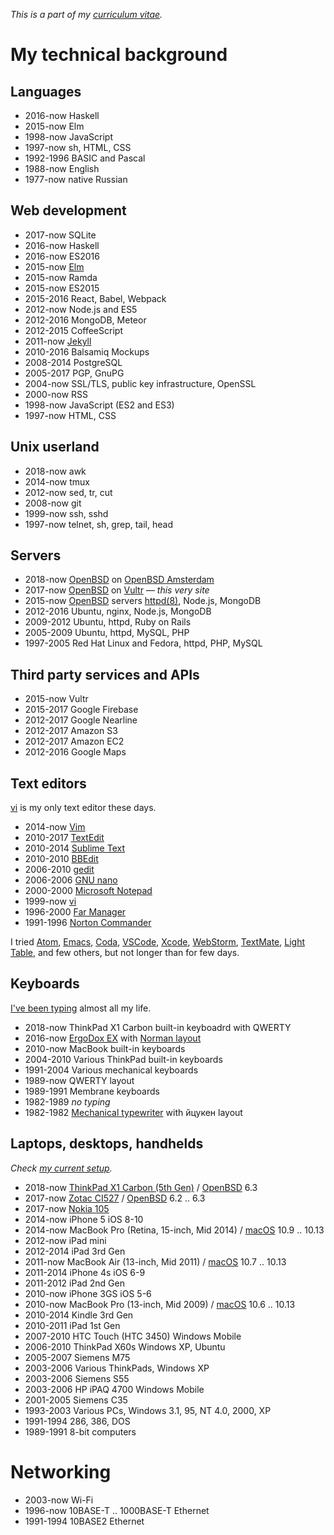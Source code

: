 _This is a part of my [curriculum vitae](cv.html)._

# My technical background

## Languages

- 2016-now  Haskell 
- 2015-now  Elm
- 1998-now  JavaScript
- 1997-now  sh, HTML, CSS
- 1992-1996 BASIC and Pascal
- 1988-now  English
- 1977-now  native Russian

## Web development

- 2017-now  SQLite
- 2016-now  Haskell
- 2016-now  ES2016
- 2015-now  [Elm](elm.html)
- 2015-now  Ramda
- 2015-now  ES2015
- 2015-2016 React, Babel, Webpack
- 2012-now  Node.js and ES5
- 2012-2016 MongoDB, Meteor
- 2012-2015 CoffeeScript
- 2011-now  [Jekyll](jekyll.html)
- 2010-2016 Balsamiq Mockups
- 2008-2014 PostgreSQL
- 2005-2017 PGP, GnuPG
- 2004-now  SSL/TLS, public key infrastructure, OpenSSL
- 2000-now  RSS
- 1998-now  JavaScript (ES2 and ES3)
- 1997-now  HTML, CSS

## Unix userland

- 2018-now  awk
- 2014-now  tmux
- 2012-now  sed, tr, cut
- 2008-now  git
- 1999-now  ssh, sshd
- 1997-now  telnet, sh, grep, tail, head

## Servers

- 2018-now  [OpenBSD] on [OpenBSD Amsterdam](openbsd.amsterdam.html)
- 2017-now  [OpenBSD] on [Vultr](vultr.html) &mdash; _this very site_
- 2015-now  [OpenBSD] servers [httpd(8)](openbsd/httpd.html), Node.js, MongoDB
- 2012-2016 Ubuntu, nginx, Node.js, MongoDB
- 2009-2012 Ubuntu, httpd, Ruby on Rails
- 2005-2009 Ubuntu, httpd, MySQL, PHP
- 1997-2005 Red Hat Linux and Fedora, httpd, PHP, MySQL

[OpenBSD]: openbsd/
[macOS]: macOS/

## Third party services and APIs

- 2015-now  Vultr
- 2015-2017 Google Firebase
- 2012-2017 Google Nearline
- 2012-2017 Amazon S3
- 2012-2017 Amazon EC2
- 2012-2016 Google Maps

## Text editors

[vi](vi.html) is my only text editor these days.

- 2014-now  [Vim](vim.html)
- 2010-2017 [TextEdit](https://en.m.wikipedia.org/wiki/TextEdit)
- 2010-2014 [Sublime Text](https://en.m.wikipedia.org/wiki/Sublime_Text)
- 2010-2010 [BBEdit](https://en.m.wikipedia.org/wiki/BBEdit)
- 2006-2010 [gedit](https://en.m.wikipedia.org/wiki/Gedit)
- 2006-2006 [GNU nano](https://en.m.wikipedia.org/wiki/GNU_nano)
- 2000-2000 [Microsoft Notepad](https://en.m.wikipedia.org/wiki/Microsoft_Notepad)
- 1999-now  [vi](vi.html)
- 1996-2000 [Far Manager](https://en.m.wikipedia.org/wiki/Far_Manager)
- 1991-1996 [Norton Commander](https://en.m.wikipedia.org/wiki/Norton_Commander)

I tried
[Atom](https://en.m.wikipedia.org/wiki/Atom_(text_editor)),
[Emacs](https://en.m.wikipedia.org/wiki/Emacs),
[Coda](https://en.m.wikipedia.org/wiki/Coda_(web_development_software)),
[VSCode](https://en.m.wikipedia.org/wiki/Visual_Studio_Code),
[Xcode](https://en.m.wikipedia.org/wiki/Xcode),
[WebStorm](https://en.m.wikipedia.org/wiki/JetBrains#WebStorm),
[TextMate](https://en.m.wikipedia.org/wiki/TextMate), [Light
Table](https://en.m.wikipedia.org/wiki/Light_Table_(software)),
and few others, but not longer than for few days. 

## Keyboards

[I've been typing](typing.html) almost all my life.

- 2018-now  ThinkPad X1 Carbon built-in keyboadrd with QWERTY
- 2016-now  [ErgoDox EX](ergodox.html) with [Norman layout](norman-layout.html)
- 2010-now  MacBook built-in keyboards
- 2004-2010 Various ThinkPad built-in keyboards
- 1991-2004 Various mechanical keyboards
- 1989-now  QWERTY layout
- 1989-1991 Membrane keyboards
- 1982-1989 _no typing_
- 1982-1982 [Mechanical typewriter](typewriter.html) with &#1081;&#1094;&#1091;&#1082;&#1077;&#1085; layout

## Laptops, desktops, handhelds

_Check [my current setup](setup.html)._

- 2018-now  [ThinkPad X1 Carbon (5th Gen)](lenovo-thinkpad-x1c5.html) / [OpenBSD] 6.3
- 2017-now  [Zotac CI527](zotac-ci527.html) / [OpenBSD] 6.2 .. 6.3
- 2017-now  [Nokia 105](nokia-105.html)
- 2014-now  iPhone 5 iOS 8-10
- 2014-now  MacBook Pro (Retina, 15-inch, Mid 2014) / [macOS] 10.9 .. 10.13
- 2012-now  iPad mini
- 2012-2014 iPad 3rd Gen
- 2011-now  MacBook Air (13-inch, Mid 2011) / [macOS] 10.7 .. 10.13
- 2011-2014 iPhone 4s iOS 6-9
- 2011-2012 iPad 2nd Gen
- 2010-now  iPhone 3GS iOS 5-6
- 2010-now  MacBook Pro (13-inch, Mid 2009) / [macOS] 10.6 .. 10.13
- 2010-2014 Kindle 3rd Gen
- 2010-2011 iPad 1st Gen
- 2007-2010 HTC Touch (HTC 3450) Windows Mobile
- 2006-2010 ThinkPad X60s Windows XP, Ubuntu
- 2005-2007 Siemens M75
- 2003-2006 Various ThinkPads, Windows XP
- 2003-2006 Siemens S55
- 2003-2006 HP iPAQ 4700 Windows Mobile
- 2001-2005 Siemens C35
- 1993-2003 Various PCs, Windows 3.1, 95, NT 4.0, 2000, XP
- 1991-1994 286, 386, DOS
- 1989-1991 8-bit computers

# Networking

- 2003-now  Wi-Fi
- 1996-now  10BASE-T .. 1000BASE-T Ethernet
- 1991-1994 10BASE2 Ethernet
